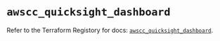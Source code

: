 # `awscc_quicksight_dashboard`

Refer to the Terraform Registory for docs: [`awscc_quicksight_dashboard`](https://registry.terraform.io/providers/hashicorp/awscc/0.70.0/docs/resources/quicksight_dashboard).
